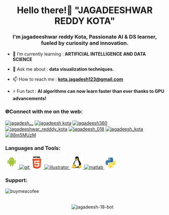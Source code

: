 <h1 align="center">Hello there!👋 "JAGADEESHWAR REDDY KOTA"</h1>
<h3 align="center">I'm jagadeeshwar reddy Kota, Passionate AI & DS learner, fueled by curiosity and innovation.</h3>

- 🌱 I’m currently learning : **ARTIFICIAL INTELLIGENCE AND DATA SCIENCE**

- 💬 Ask me about : **data visualization techniques.**

- 📫 How to reach me : **kota.jagadesh123@gmail.com**

- ⚡ Fun fact : **AI algorithms can now learn faster than ever thanks to GPU advancements!**

<h3 align="left">🌐Connect with me on the web:</h3>
<p align="left">
<a href="https://twitter.com/jagadesh___" target="blank"><img align="center" src="https://raw.githubusercontent.com/rahuldkjain/github-profile-readme-generator/master/src/images/icons/Social/twitter.svg" alt="jagadesh__" height="30" width="40" /></a>
<a href="https://linkedin.com/in/jagadeesh kota" target="blank"><img align="center" src="https://raw.githubusercontent.com/rahuldkjain/github-profile-readme-generator/master/src/images/icons/Social/linked-in-alt.svg" alt="jagadeesh kota" height="30" width="40" /></a>
<a href="https://fb.com/jagadeesh360" target="blank"><img align="center" src="https://raw.githubusercontent.com/rahuldkjain/github-profile-readme-generator/master/src/images/icons/Social/facebook.svg" alt="jagadeesh360" height="30" width="40" /></a>
<a href="https://instagram.com/jagadeeshwar_redddy_kota" target="blank"><img align="center" src="https://raw.githubusercontent.com/rahuldkjain/github-profile-readme-generator/master/src/images/icons/Social/instagram.svg" alt="jagadeeshwar_redddy_kota" height="30" width="40" /></a>
<a href="https://www.codechef.com/users/jagadeesh_018" target="blank"><img align="center" src="https://cdn.jsdelivr.net/npm/simple-icons@3.1.0/icons/codechef.svg" alt="jagadeesh_018" height="30" width="40" /></a>
<a href="https://www.hackerrank.com/jagadeesh_kota" target="blank"><img align="center" src="https://raw.githubusercontent.com/rahuldkjain/github-profile-readme-generator/master/src/images/icons/Social/hackerrank.svg" alt="jagadeesh_kota" height="30" width="40" /></a>
<a href="https://discord.gg/88m5MUzM" target="blank"><img align="center" src="https://raw.githubusercontent.com/rahuldkjain/github-profile-readme-generator/master/src/images/icons/Social/discord.svg" alt="88m5MUzM" height="30" width="40" /></a>
</p>

<h3 align="left">Languages and Tools:</h3>
<p align="left"> <a href="https://developer.android.com" target="_blank" rel="noreferrer"> <img src="https://raw.githubusercontent.com/devicons/devicon/master/icons/android/android-original-wordmark.svg" alt="android" width="40" height="40"/> </a> <a href="https://git-scm.com/" target="_blank" rel="noreferrer"> <img src="https://www.vectorlogo.zone/logos/git-scm/git-scm-icon.svg" alt="git" width="40" height="40"/> </a> <a href="https://www.w3.org/html/" target="_blank" rel="noreferrer"> <img src="https://raw.githubusercontent.com/devicons/devicon/master/icons/html5/html5-original-wordmark.svg" alt="html5" width="40" height="40"/> </a> <a href="https://www.adobe.com/in/products/illustrator.html" target="_blank" rel="noreferrer"> <img src="https://www.vectorlogo.zone/logos/adobe_illustrator/adobe_illustrator-icon.svg" alt="illustrator" width="40" height="40"/> </a> <a href="https://www.linux.org/" target="_blank" rel="noreferrer"> <img src="https://raw.githubusercontent.com/devicons/devicon/master/icons/linux/linux-original.svg" alt="linux" width="40" height="40"/> </a> <a href="https://www.mathworks.com/" target="_blank" rel="noreferrer"> <img src="https://upload.wikimedia.org/wikipedia/commons/2/21/Matlab_Logo.png" alt="matlab" width="40" height="40"/> </a> <a href="https://www.python.org" target="_blank" rel="noreferrer"> <img src="https://raw.githubusercontent.com/devicons/devicon/master/icons/python/python-original.svg" alt="python" width="40" height="40"/> </a> </p>

<h3 align="left">Support:</h3>
<p><a href="https://www.buymeacoffee.com/buymeacofee "> <img align="left" src="https://cdn.buymeacoffee.com/buttons/v2/default-yellow.png" height="50" width="210" alt="buymeacofee " /></a></p><br><br>

<p><img align="center" src="https://github-readme-stats.vercel.app/api/top-langs?username=jagadeesh-18-bot&show_icons=true&locale=en&layout=compact" alt="jagadeesh-18-bot" /></p>
